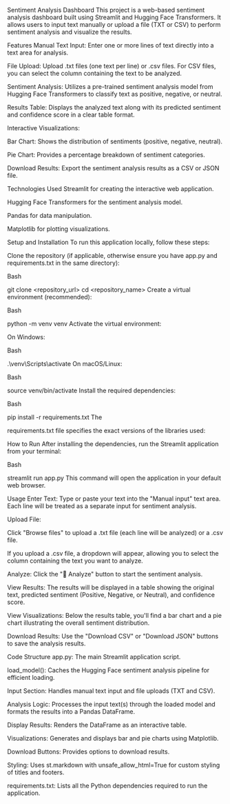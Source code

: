 Sentiment Analysis Dashboard
This project is a web-based sentiment analysis dashboard built using Streamlit and Hugging Face Transformers. It allows users to input text manually or upload a file (TXT or CSV) to perform sentiment analysis and visualize the results.

Features
Manual Text Input: Enter one or more lines of text directly into a text area for analysis.

File Upload: Upload .txt files (one text per line) or .csv files. For CSV files, you can select the column containing the text to be analyzed.

Sentiment Analysis: Utilizes a pre-trained sentiment analysis model from Hugging Face Transformers to classify text as positive, negative, or neutral.

Results Table: Displays the analyzed text along with its predicted sentiment and confidence score in a clear table format.

Interactive Visualizations:

Bar Chart: Shows the distribution of sentiments (positive, negative, neutral).

Pie Chart: Provides a percentage breakdown of sentiment categories.

Download Results: Export the sentiment analysis results as a CSV or JSON file.

Technologies Used
Streamlit for creating the interactive web application.

Hugging Face Transformers for the sentiment analysis model.

Pandas for data manipulation.

Matplotlib for plotting visualizations.

Setup and Installation
To run this application locally, follow these steps:

Clone the repository (if applicable, otherwise ensure you have app.py and requirements.txt in the same directory):

Bash

git clone <repository_url>
cd <repository_name>
Create a virtual environment (recommended):

Bash

python -m venv venv
Activate the virtual environment:

On Windows:

Bash

.\venv\Scripts\activate
On macOS/Linux:

Bash

source venv/bin/activate
Install the required dependencies:

Bash

pip install -r requirements.txt
The 

requirements.txt file specifies the exact versions of the libraries used:


How to Run
After installing the dependencies, run the Streamlit application from your terminal:

Bash

streamlit run app.py
This command will open the application in your default web browser.

Usage
Enter Text: Type or paste your text into the "Manual input" text area. Each line will be treated as a separate input for sentiment analysis.

Upload File:

Click "Browse files" to upload a .txt file (each line will be analyzed) or a .csv file.

If you upload a .csv file, a dropdown will appear, allowing you to select the column containing the text you want to analyze.

Analyze: Click the "🚀 Analyze" button to start the sentiment analysis.

View Results: The results will be displayed in a table showing the original text, predicted sentiment (Positive, Negative, or Neutral), and confidence score.

View Visualizations: Below the results table, you'll find a bar chart and a pie chart illustrating the overall sentiment distribution.

Download Results: Use the "Download CSV" or "Download JSON" buttons to save the analysis results.

Code Structure
app.py: The main Streamlit application script.

load_model(): Caches the Hugging Face sentiment analysis pipeline for efficient loading.

Input Section: Handles manual text input and file uploads (TXT and CSV).

Analysis Logic: Processes the input text(s) through the loaded model and formats the results into a Pandas DataFrame.

Display Results: Renders the DataFrame as an interactive table.

Visualizations: Generates and displays bar and pie charts using Matplotlib.

Download Buttons: Provides options to download results.

Styling: Uses st.markdown with unsafe_allow_html=True for custom styling of titles and footers.

requirements.txt: Lists all the Python dependencies required to run the application.
